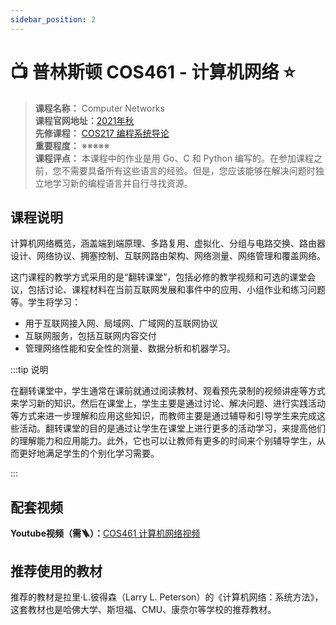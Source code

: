 ```yaml
---
sidebar_position: 2 
---
```


# 📺 普林斯顿 COS461 - 计算机网络 ⭐️

>**课程名称：** Computer Networks  
**课程官网地址：**[2021年秋](https://www.cs.princeton.edu/courses/archive/fall21/cos461/)    
**先修课程：** [COS217 编程系统导论](https://hackway.org/docs/cs/freshman/cpp/cos217)     
**重要程度：** ※※※※※  
**课程评点：** 本课程中的作业是用 Go、C 和 Python 编写的。在参加课程之前，您不需要具备所有这些语言的经验。但是，您应该能够在解决问题时独立地学习新的编程语言并自行寻找资源。  

## 课程说明
计算机网络概览，涵盖端到端原理、多路复用、虚拟化、分组与电路交换、路由器设计、网络协议、拥塞控制、互联网路由架构、网络测量、网络管理和覆盖网络。

这门课程的教学方式采用的是“翻转课堂”，包括必修的教学视频和可选的课堂会议，包括讨论、课程材料在当前互联网发展和事件中的应用、小组作业和练习问题等。学生将学习：

- 用于互联网接入网、局域网、广域网的互联网协议
- 互联网服务，包括互联网内容交付
- 管理网络性能和安全性的测量、数据分析和机器学习。

:::tip 说明

在翻转课堂中，学生通常在课前就通过阅读教材、观看预先录制的视频讲座等方式来学习新的知识。然后在课堂上，学生主要是通过讨论、解决问题、进行实践活动等方式来进一步理解和应用这些知识，而教师主要是通过辅导和引导学生来完成这些活动。翻转课堂的目的是通过让学生在课堂上进行更多的活动学习，来提高他们的理解能力和应用能力。此外，它也可以让教师有更多的时间来个别辅导学生，从而更好地满足学生的个别化学习需要。

:::


## 配套视频

**Youtube视频（需🪜）：**[COS461 计算机网络视频](https://www.youtube.com/playlist?list=PLpherdrLyny-zJw95jcE-uJkcsIAG1MEn)

## 推荐使用的教材
推荐的教材是拉里·L.彼得森（Larry L. Peterson）的《计算机网络：系统方法》，这套教材也是哈佛大学、斯坦福、CMU、康奈尔等学校的推荐教材。

<Book img="https://hackweek-1251009918.cos.ap-shanghai.myqcloud.com/hackway/cs/s34374850.jpg" url="https://item.jd.com/13239597.html" title="计算机网络：系统方法（原书第6版）"></Book>